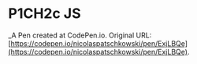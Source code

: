 # P1CH2c JS
 _A Pen created at CodePen.io. Original URL: [https://codepen.io/nicolaspatschkowski/pen/ExjLBQe](https://codepen.io/nicolaspatschkowski/pen/ExjLBQe).

 
